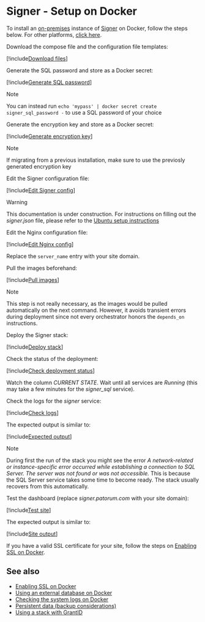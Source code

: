 ﻿# Signer - Setup on Docker

To install an [on-premises](../index.md) instance of [Signer](../../index.md) on Docker, follow the steps below. For other platforms, [click here](../index.md).

Download the compose file and the configuration file templates:

[!include[Download files](../../../../../includes/signer/docker/download.md)]

Generate the SQL password and store as a Docker secret:

[!include[Generate SQL password](../../../../../includes/signer/docker/gen-sql-password.md)]

> [!NOTE]
> You can instead run `echo 'mypass' | docker secret create signer_sql_password -` to use a SQL password of your choice

Generate the encryption key and store as a Docker secret:

[!include[Generate encryption key](../../../../../includes/signer/docker/gen-encryption-key.md)]

> [!NOTE]
> If migrating from a previous installation, make sure to use the previosly generated encryption key

Edit the Signer configuration file:

[!include[Edit Signer config](../../../../../includes/signer/docker/edit-signer-config.md)]

> [!WARNING]
> This documentation is under construction. For instructions on filling out the *signer.json* file,
> please refer to the [Ubuntu setup instructions](../linux/install-ubuntu.md)

Edit the Nginx configuration file:

[!include[Edit Nginx config](../../../../../includes/signer/docker/edit-nginx-config.md)]

Replace the `server_name` entry with your site domain.

Pull the images beforehand:

[!include[Pull images](../../../../../includes/signer/docker/pull-images.md)]

> [!NOTE]
> This step is not really necessary, as the images would be pulled automatically on the next command. However, it
> avoids transient errors during deployment since not every orchestrator honors the `depends_on` instructions.

Deploy the Signer stack:

[!include[Deploy stack](../../../../../includes/signer/docker/deploy.md)]

Check the status of the deployment:

[!include[Check deployment status](../../../../../includes/signer/docker/check-deploy.md)]

Watch the column *CURRENT STATE*. Wait until all services are *Running* (this may take a few minutes for the *signer_sql* service).

Check the logs for the *signer* service:

[!include[Check logs](../../../../../includes/signer/docker/check-logs-signer.md)]

The expected output is similar to:

[!include[Expected output](../../../../../includes/signer/docker/check-logs-signer-output.md)]

> [!NOTE]
> During first the run of the stack you might see the error *A network-related or instance-specific error occurred while establishing a connection to SQL Server. The server was not found or was not accessible.*
> This is because the SQL Server service takes some time to become ready. The stack usually recovers from this automatically.

Test the dashboard (replace *signer.patorum.com* with your site domain):

[!include[Test site](../../../../../includes/signer/docker/test-site.md)]

The expected output is similar to:

[!include[Site output](../../../../../includes/signer/linux/test-service-output.md)]

If you have a valid SSL certificate for your site, follow the steps on [Enabling SSL on Docker](enable-ssl.md).

## See also

* [Enabling SSL on Docker](enable-ssl.md)
* [Using an external database on Docker](external-db.md)
* [Checking the system logs on Docker](check-logs.md)
* [Persistent data (backup considerations)](persistent-data.md)
* [Using a stack with GrantID](internal-grantid.md)
